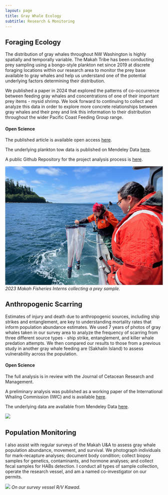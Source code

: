 ```yaml
---
layout: page
title: Gray Whale Ecology
subtitle: Research & Monitoring
---
```


## Foraging Ecology 

The distribution of gray whales throughout NW Washington is highly spatially and temporally variable. The Makah Tribe has been conducting prey sampling using a bongo-style plankton net since 2019 at discrete foraging locations within our research area to monitor the prey base available to gray whales and help us understand one of the potential underlying factors determining their distribution.

We published a paper in 2024 that explored the patterns of co-occurrence between feeding gray whales and concentrations of one of their important prey items - mysid shrimp. We look forward to continuing to collect and analyze this data in order to explore more concrete relationships between gray whales and their prey and link this information to their distribution throughout the wider Pacific Coast Feeding Group range. 

#### Open Science

The published article is available open access [here](https://peerj.com/articles/16587/).

The underlying plankton tow data is published on Mendeley Data [here](https://data.mendeley.com/datasets/xpsgkxdnwk/1).

A public Github Repository for the project analysis process is [here](https://github.com/lizallyn/Project-Mysids).


![](/assets/img/intern_net.JPG)
*2023 Makah Fisheries Interns collecting a prey sample.*

## Anthropogenic Scarring

Estimates of injury and death due to anthropogenic sources, including ship strikes and entanglement, are key to understanding mortality rates that inform population abundance estimates. We used 7 years of photos of gray whales taken in our survey area to analyze the frequency of scarring from three different source types - ship strike, entanglement, and killer whale predation attempts. We then compared our results to those from a previous study in another gray whale feeding are (Sakhalin Island) to assess vulnerability across the population. 

#### Open Science

The full analysis is in review with the Journal of Cetacean Research and Management.

A preliminary analysis was published as a working paper of the International Whaling Commission (IWC) and is available [here](https://archive.iwc.int/pages/download.php?ref=20026&ext=pdf&alternative=6315&noattach=true&k=).

The underlying data are available from Mendeley Data [here](https://data.mendeley.com/datasets/ggm9x7th8g/1).


![](/assets/img/whale_rainbow.JPG)

## Population Monitoring

I also assist with regular surveys of the Makah U&A to assess gray whale population abundance, movement, and survival. We photograph individuals for mark-recapture analyses; document body condition; collect biopsy samples for genetics, contaminants, and hormone analyses; and collect fecal samples for HABs detection. I conduct all types of sample collection, operate the research vessel, and am a named co-investigator on our permits.


![](/assets/img/kawad.png)
*On our survey vessel R/V Kawad.*

